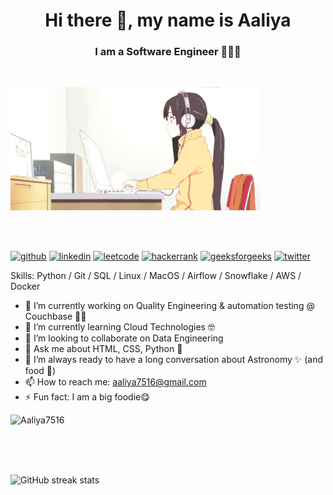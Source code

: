 <h1 align="center"> Hi there 👋, my name is Aaliya </h1>
<h3 align="center"> I am a Software Engineer 🚀🚀🚀 </h3> <br>

![Girl typing gif](girl_typing.gif)

<br><br>

[<img src='https://cdn.jsdelivr.net/npm/simple-icons@3.0.1/icons/github.svg' alt='github' height='40'>](https://github.com/Aaliya7516)      [<img src='https://cdn.jsdelivr.net/npm/simple-icons@3.0.1/icons/linkedin.svg' alt='linkedin' height='40'>](https://www.linkedin.com/in/aaliya7516/)      [<img src='https://cdn.jsdelivr.net/npm/simple-icons@3.0.1/icons/leetcode.svg' alt='leetcode' height='40'>](https://leetcode.com/aaliya7516/)      [<img src='https://cdn.jsdelivr.net/npm/simple-icons@3.0.1/icons/hackerrank.svg' alt='hackerrank' height='40'>](https://www.hackerrank.com/aaliya7516)     [<img src='https://cdn.jsdelivr.net/npm/simple-icons@3.0.1/icons/geeksforgeeks.svg' alt='geeksforgeeks' height='40'>](https://auth.geeksforgeeks.org/user/User_vbm6)     [<img src='https://cdn.jsdelivr.net/npm/simple-icons@3.0.1/icons/twitter.svg' alt='twitter' height='40'>](https://twitter.com/aaliya7516)      <!--[<img src='https://cdn.jsdelivr.net/npm/simple-icons@3.0.1/icons/youtube.svg' alt='YouTube' height='40'>](https://www.youtube.com/channel/UCneS5EQ6TxCYZEbNyrilX8Q) -->

Skills: Python / Git / SQL / Linux / MacOS / Airflow / Snowflake / AWS / Docker

- 🔭 I’m currently working on Quality Engineering & automation testing @ Couchbase 👩‍💻
- 🌱 I’m currently learning Cloud Technologies 🤓
- 👯 I’m looking to collaborate on Data Engineering 
- 💬 Ask me about HTML, CSS, Python 🐍 
- 🤔 I’m always ready to have a long conversation about Astronomy ✨ (and food 🤭)
- 📫 How to reach me: aaliya7516@gmail.com 
- ⚡ Fun fact: I am a big foodie😋

<p align="left"> <img src="https://komarev.com/ghpvc/?username=Aaliya7516&label=Profile%20views&color=0e75b6&style=flat" alt="Aaliya7516" /> </p><br>

<!-- <p align="left"> <a href="https://github.com/ryo-ma/github-profile-trophy"><img src="https://github-profile-trophy.vercel.app/?username=Aaliya7516" alt="Aaliya7516" /></a></p>--><br><br>
 
<!-- <p><img align="left" src="https://github-readme-stats.vercel.app/api/top-langs?username=Aaliya7516&show_icons=true&locale=en&layout=compact" alt="Aaliya7516" /></p> -->

<!-- ![GitHub stats](https://github-readme-stats.vercel.app/api?username=Aaliya7516&show_icons=true)   -->

<!-- ![GitHub Activity Graph](https://activity-graph.herokuapp.com/graph?username=Aaliya7516)   -->

![GitHub streak stats](https://github-readme-streak-stats.herokuapp.com/?user=Aaliya7516)  


